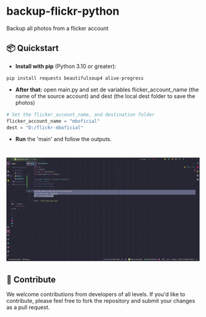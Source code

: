# backup-flickr-python
Backup all photos from a flicker account

## 📦 Quickstart

- **Install with pip** (Python 3.10 or greater):

```shell
pip install requests beautifulsoup4 alive-progress
```

- **After that:** open main.py and set de variables flicker_account_name (the name of the source account) and dest (the local dest folder to save the photos)
```python
# Set the flicker_account_name, and destination folder
flicker_account_name = "mboficial"
dest = "D:/flickr-mboficial"
```
- **Run** the 'main' and follow the outputs. 

# ![backup-flicker-python](./docs/static/img/backup-flicker-python.gif)

## 👋 Contribute

We welcome contributions from developers of all levels. If you'd like to contribute, please feel free to fork the repository and submit your changes as a pull request.